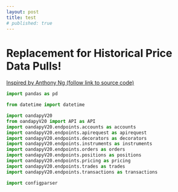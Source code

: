 ```yaml
---
layout: post
title: test
# published: true
---
```


# Replacement for Historical Price Data Pulls!

[Inspired by Anthony Ng (follow link to source code)](https://github.com/anthonyng2/FX-Trading-with-Python-and-Oanda/blob/master/Oanda%20v20%20REST-oandapyV20/oandapyV20%2BInstrumentsCandles.ipynb)


```python
import pandas as pd

from datetime import datetime

import oandapyV20
from oandapyV20 import API as API
import oandapyV20.endpoints.accounts as accounts
import oandapyV20.endpoints.apirequest as apirequest
import oandapyV20.endpoints.decorators as decorators
import oandapyV20.endpoints.instruments as instruments
import oandapyV20.endpoints.orders as orders
import oandapyV20.endpoints.positions as positions
import oandapyV20.endpoints.pricing as pricing
import oandapyV20.endpoints.trades as trades
import oandapyV20.endpoints.transactions as transactions

import configparser
```
